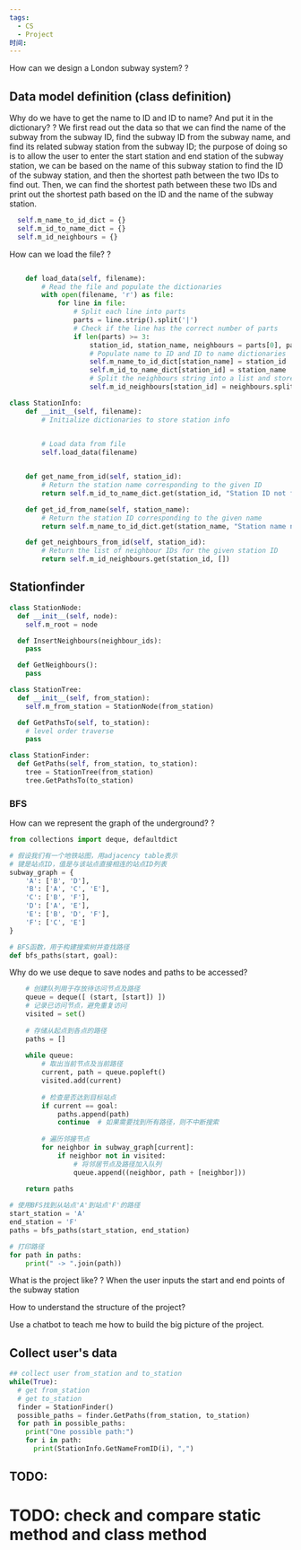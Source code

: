 ```yaml
---
tags:
  - CS
  - Project
时间:
---
```

How can we design a London subway system?
?

## Data model definition (class definition)

Why do we have to get the name to ID and ID to name? And put it in the dictionary?
?
We first read out the data so that we can find the name of the subway from the subway ID, find the subway ID from the subway name, and find its related subway station from the subway ID; the purpose of doing so is to allow the user to enter the start station and end station of the subway station, we can be based on the name of this subway station to find the ID of the subway station, and then the shortest path between the two IDs to find out. Then, we can find the shortest path between these two IDs and print out the shortest path based on the ID and the name of the subway station.

```python
  self.m_name_to_id_dict = {}
  self.m_id_to_name_dict = {}
  self.m_id_neighbours = {}
```


How can we load the file?
?
```python

    def load_data(self, filename):
        # Read the file and populate the dictionaries
        with open(filename, 'r') as file:
            for line in file:
                # Split each line into parts
                parts = line.strip().split('|')
                # Check if the line has the correct number of parts
                if len(parts) >= 3:
                    station_id, station_name, neighbours = parts[0], parts[1], parts[3]
                    # Populate name to ID and ID to name dictionaries
                    self.m_name_to_id_dict[station_name] = station_id
                    self.m_id_to_name_dict[station_id] = station_name
                    # Split the neighbours string into a list and store it
                    self.m_id_neighbours[station_id] = neighbours.split(',')
```

```python
class StationInfo:
    def __init__(self, filename):
        # Initialize dictionaries to store station info
      

        # Load data from file
        self.load_data(filename)


    def get_name_from_id(self, station_id):
        # Return the station name corresponding to the given ID
        return self.m_id_to_name_dict.get(station_id, "Station ID not found")

    def get_id_from_name(self, station_name):
        # Return the station ID corresponding to the given name
        return self.m_name_to_id_dict.get(station_name, "Station name not found")

    def get_neighbours_from_id(self, station_id):
        # Return the list of neighbour IDs for the given station ID
        return self.m_id_neighbours.get(station_id, [])

```

## Stationfinder
```python
class StationNode:
  def __init__(self, node):
    self.m_root = node

  def InsertNeighbours(neighbour_ids):
    pass

  def GetNeighbours():
    pass

class StationTree:
  def __init__(self, from_station):
    self.m_from_station = StationNode(from_station)

  def GetPathsTo(self, to_station):
    # level order traverse
    pass

class StationFinder:
  def GetPaths(self, from_station, to_station):
    tree = StationTree(from_station)
    tree.GetPathsTo(to_station)
```
### BFS

How can we represent the graph of the underground?
?
```python
from collections import deque, defaultdict

# 假设我们有一个地铁站图，用adjacency table表示
# 键是站点ID，值是与该站点直接相连的站点ID列表
subway_graph = {
    'A': ['B', 'D'],
    'B': ['A', 'C', 'E'],
    'C': ['B', 'F'],
    'D': ['A', 'E'],
    'E': ['B', 'D', 'F'],
    'F': ['C', 'E']
}
```


```python
# BFS函数，用于构建搜索树并查找路径
def bfs_paths(start, goal):
```

Why do we use deque to save nodes and paths to be accessed?
```python
    # 创建队列用于存放待访问节点及路径
    queue = deque([ (start, [start]) ])
    # 记录已访问节点，避免重复访问
    visited = set()
    
    # 存储从起点到各点的路径
    paths = []
    
    while queue:
        # 取出当前节点及当前路径
        current, path = queue.popleft()
        visited.add(current)
        
        # 检查是否达到目标站点
        if current == goal:
            paths.append(path)
            continue  # 如果需要找到所有路径，则不中断搜索
        
        # 遍历邻接节点
        for neighbor in subway_graph[current]:
            if neighbor not in visited:
                # 将邻居节点及路径加入队列
                queue.append((neighbor, path + [neighbor]))
    
    return paths

# 使用BFS找到从站点'A'到站点'F'的路径
start_station = 'A'
end_station = 'F'
paths = bfs_paths(start_station, end_station)

# 打印路径
for path in paths:
    print(" -> ".join(path))

``` 


What is the project like?
?
When the user inputs the start and end points of the subway station

How to understand the structure of the project?


Use a chatbot to teach me how to build the big picture of the project.

## Collect user's data

```python
## collect user from_station and to_station
while(True):
  # get from_station
  # get to_station
  finder = StationFinder()
  possible_paths = finder.GetPaths(from_station, to_station)
  for path in possible_paths:
    print("One possible path:")
    for i in path:
      print(StationInfo.GetNameFromID(i), ",")
```


## TODO:
  # TODO: check and compare static method and class method







